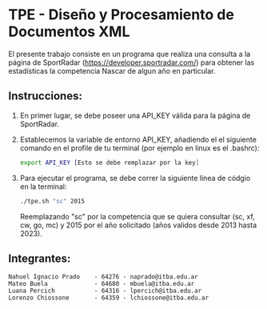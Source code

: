 # TPE - Diseño y Procesamiento de Documentos XML

El presente trabajo consiste en un programa que realiza una consulta a la página de SportRadar (https://developer.sportradar.com/) para obtener las estadísticas la competencia Nascar de algun año en particular.


## Instrucciones:

1. En primer lugar, se debe poseer una API_KEY válida para la página de SportRadar.

2. Establecemos la variable de entorno API_KEY, añadiendo el el siguiente comando en el profile de tu terminal (por ejemplo en linux es el .bashrc):
    ```sh
    export API_KEY [Esto se debe remplazar por la key]
    ``` 

3. Para ejecutar el programa, se debe correr la siguiente línea de códgio en la terminal: 

   ```sh
   ./tpe.sh "sc" 2015
   ```
    Reemplazando "sc" por la competencia que se quiera consultar (sc, xf, cw, go, mc) y 2015 por el año solicitado (años validos desde 2013 hasta 2023).

## Integrantes:

    Nahuel Ignacio Prado    - 64276 - naprado@itba.edu.ar
    Mateo Buela             - 64680 - mbuela@itba.edu.ar
    Luana Percich           - 64316 - lpercich@itba.edu.ar
    Lorenzo Chiossone       - 64359 - lchiossone@itba.edu.ar
